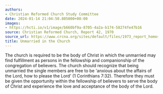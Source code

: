 ```yaml
---
authors:
- Christian Reformed Church Study Committee
date: 2024-01-14 21:04:50.805000+00:00
images:
- https://hcti.io/v1/image/b660bf9a-8705-4a2a-b174-58274fe47b16
source: Christian Reformed Church, Report 42, 1970
source_url: https://www.crcna.org/sites/default/files/1973_report_homosexuality.pdf
title: Unmarried in the Church
---
```


The church is required to be the body of Christ in which the unmarried may find
fulfillment as persons in the fellowship and companionship of the congregation of
believers. The church should recognize that being unmarried the single members are free
to be 'anxious about the affairs of the Lord, how to please the Lord' (1 Corinthians
7:32). Therefore they must be given the opportunity within the fellowship of believers
to serve the body of Christ and experience the love and acceptance of the body of the
Lord.